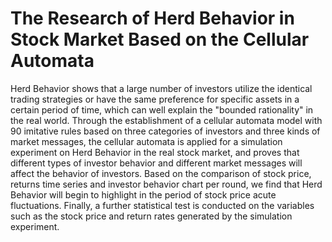 # The Research of Herd Behavior in Stock Market Based on the Cellular Automata
Herd Behavior shows that a large number of investors utilize the identical trading strategies or have the same preference for specific assets in a certain period of time, which can well explain the "bounded rationality" in the real world. Through the establishment of a cellular automata model with 90 imitative rules based on three categories of investors and three kinds of market messages, the cellular automata is applied for a simulation experiment on Herd Behavior in the real stock market, and proves that different types of investor behavior and different market messages will affect the behavior of investors. Based on the comparison of stock price, returns time series and investor behavior chart per round, we find that Herd Behavior will begin to highlight in the period of stock price acute fluctuations. Finally, a further statistical test is conducted on the variables such as the stock price and return rates generated by the simulation experiment.

